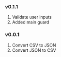 ### v0.1.1

1. Validate user inputs
1. Added main guard

### v0.0.1

1. Convert CSV to JSON
1. Convert JSON to CSV
